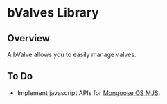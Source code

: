 # bValves Library
## Overview
A bValve allows you to easily manage valves.
## To Do
- Implement javascript APIs for [Mongoose OS MJS](https://github.com/mongoose-os-libs/mjs).
